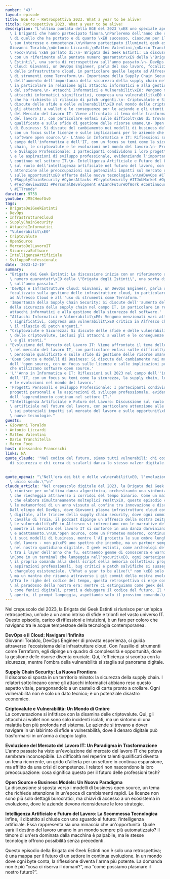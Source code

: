 ```yaml
---
number: '43'
layout: episode
title: BGE 43 - Retrospettiva 2023. What a year to be alive!
titolo: Retrospettiva 2023. What a year to be alive!
description: "L'ultima puntata della BGE del 2023 \xE8 uno speciale aperto a tutti\
  \ i briganti che hanno partecipato finora.\nParleremo dell'anno che sta tramontando,\
  \ di quello che ha portato e di quanto \xE8 successo, ciascuno per il settore di\
  \ suo interesse o competenza.\n\nHanno partecipato illuminati geek estinti come:\n\
  Giovanni Toraldo,\nAntonio Liccardi,\nMatteo Valentini,\nDario Tranchitella,\nMarco\
  \ Foco\n\nSi \xE8 parlato di:\n- Brigata dei Geek Estinti: La discussione inizia\
  \ con un riferimento alla puntata numero quarantatr\xE9 della \"Brigata dei Geek\
  \ Estinti\", una sorta di retrospettiva sull'anno passato.\n- DevOps e Infrastrutture\
  \ Cloud: Giovanni, un DevOps Engineer, parla del suo lavoro, focalizzato sulla gestione\
  \ delle infrastrutture cloud, in particolare quelle legate ad Alfresco Cloud e all'uso\
  \ di strumenti come Terraform.\n- Importanza della Supply Chain Security: Si discute\
  \ dell'aumento dell'importanza della sicurezza della supply chain nel campo IT,\
  \ in particolare in relazione agli attacchi informatici e alla gestione della sicurezza\
  \ del software.\n- Attacchi Informatici e Vulnerabilit\xE0: Vengono menzionati vari\
  \ attacchi informatici significativi, compresa una vulnerabilit\xE0 critica in Alfresco\
  \ che ha richiesto il rilascio di patch urgenti.\n- Criptovalute e Sicurezza: Si\
  \ discute delle sfide e delle vulnerabilit\xE0 nel mondo delle criptovalute, inclusi\
  \ gli attacchi a wallet e le conseguenze per le aziende e gli utenti.\n- Evoluzione\
  \ del Mercato del Lavoro IT: Viene affrontato il tema delle trasformazioni nel mercato\
  \ del lavoro IT, con particolare enfasi sulle difficolt\xE0 di trovare personale\
  \ qualificato e sulle sfide di gestione delle risorse umane.\n- Open Source e Modelli\
  \ di Business: Si discute del cambiamento nei modelli di business dell'open source,\
  \ con un focus sulle licenze e sulle implicazioni per le aziende che utilizzano\
  \ software open source.\n- L'Anno in Informatica e IT: Riflessioni sul 2023 nel\
  \ campo dell'informatica e dell'IT, con un focus su temi come la sicurezza, la supply\
  \ chain, le criptovalute e le evoluzioni nel mondo del lavoro.\n- Progetti Personali\
  \ e Sviluppo Professionale: I partecipanti condividono i loro progetti personali\
  \ e le aspirazioni di sviluppo professionale, evidenziando l'importanza dell'apprendimento\
  \ continuo nel settore IT.\n- Intelligenza Artificiale e Futuro del Lavoro: Discussione\
  \ sul ruolo dell'intelligenza artificiale nel futuro del lavoro, con particolare\
  \ attenzione alle preoccupazioni sui potenziali impatti sul mercato del lavoro e\
  \ sulle opportunit\xE0 offerte dalle nuove tecnologie.\n\n#DevOps #CloudInfrastructure\
  \ #SupplyChainSecurity #CyberAttacks #CryptoSecurity #ITJobMarket #OpenSourceBusiness\
  \ #TechReview2023 #PersonalDevelopment #AIandFutureOfWork #ContinuousLearning #SoftwareSecurity\
  \ #ITTrends"
duration: 9758
youtube: JMSCHeofGv0
tags:
- BrigataDeiGeekEstinti
- DevOps
- InfrastruttureCloud
- SupplyChainSecurity
- AttacchiInformatici
- "Vulnerabilit\xE0"
- Criptovalute
- OpenSource
- MercatoDelLavoroIT
- SicurezzaSoftware
- IntelligenzaArtificiale
- SviluppoProfessionale
date: '2023-12-19'
summary:
- "Brigata dei Geek Estinti: La discussione inizia con un riferimento alla puntata\
  \ numero quarantatr\xE9 della \"Brigata degli Istinti\", una sorta di retrospettiva\
  \ sull'anno passato."
- 'DevOps e Infrastrutture Cloud: Giovanni, un DevOps Engineer, parla del suo lavoro,
  focalizzato sulla gestione delle infrastrutture cloud, in particolare quelle legate
  ad Alfresco Cloud e all''uso di strumenti come Terraform.'
- 'Importanza della Supply Chain Security: Si discute dell''aumento dell''importanza
  della sicurezza della supply chain nel campo IT, in particolare in relazione agli
  attacchi informatici e alla gestione della sicurezza del software.'
- "Attacchi Informatici e Vulnerabilit\xE0: Vengono menzionati vari attacchi informatici\
  \ significativi, compresa una vulnerabilit\xE0 critica in Alfresco che ha richiesto\
  \ il rilascio di patch urgenti."
- "Criptovalute e Sicurezza: Si discute delle sfide e delle vulnerabilit\xE0 nel mondo\
  \ delle criptovalute, inclusi gli attacchi a wallet e le conseguenze per le aziende\
  \ e gli utenti."
- "Evoluzione del Mercato del Lavoro IT: Viene affrontato il tema delle trasformazioni\
  \ nel mercato del lavoro IT, con particolare enfasi sulle difficolt\xE0 di trovare\
  \ personale qualificato e sulle sfide di gestione delle risorse umane."
- 'Open Source e Modelli di Business: Si discute del cambiamento nei modelli di business
  dell''open source, con un focus sulle licenze e sulle implicazioni per le aziende
  che utilizzano software open source.'
- 'L''Anno in Informatica e IT: Riflessioni sul 2023 nel campo dell''informatica e
  dell''IT, con un focus su temi come la sicurezza, la supply chain, le criptovalute
  e le evoluzioni nel mondo del lavoro.'
- 'Progetti Personali e Sviluppo Professionale: I partecipanti condividono i loro
  progetti personali e le aspirazioni di sviluppo professionale, evidenziando l''importanza
  dell''apprendimento continuo nel settore IT.'
- "Intelligenza Artificiale e Futuro del Lavoro: Discussione sul ruolo dell'intelligenza\
  \ artificiale nel futuro del lavoro, con particolare attenzione alle preoccupazioni\
  \ sui potenziali impatti sul mercato del lavoro e sulle opportunit\xE0 offerte dalle\
  \ nuove tecnologie."
guests:
- Giovanni Toraldo
- Antonio Liccardi
- Matteo Valentini
- Dario Tranchitella
- Marco Foco
host: Alessandro Franceschi
links: NA
quote_claude: '"Nel codice del futuro, siamo tutti vulnerabili: chi costruisce muri
  di sicurezza e chi cerca di scalarli danza lo stesso valzer digitale."

  '
quote_openai: "\"Nell'era dei bit e delle vulnerabilit\xE0, l'evoluzione \xE8 il nostro\
  \ unico scudo.\"\n"
claude_article: "Nel crepuscolo digitale del 2023, la Brigata dei Geek Estinti si\
  \ riunisce per un'ultima danza algoritmica, orchestrando una sinfonia tecnologica\
  \ che riecheggia attraverso i corridoi del tempo binario. Come un mainframe quantum\
  \ che elabora simultaneamente molteplici realt\xE0, questo episodio cristallizza\
  \ le metamorfosi di un anno vissuto al confine tra innovazione e disruption.\n\n\
  Dall'olimpo del DevOps, dove Giovanni plasma infrastrutture cloud come un demiurgo\
  \ digitale, alle trincee della supply chain security, dove ogni commit \xE8 un potenziale\
  \ cavallo di Troia, il podcast dipinge un affresco della nostra zeitgeist tecnologica.\
  \ Le vulnerabilit\xE0 in Alfresco si intrecciano con le narrative della crypto-security,\
  \ mentre il mercato del lavoro IT si contorce in una danza darwiniana di evoluzione\
  \ e adattamento.\n\nL'open source, come un Prometeo moderno, continua a reinventare\
  \ i suoi modelli di business, mentre l'AI proietta le sue ombre lunghe sul futuro\
  \ del lavoro - non pi\xF9 uno spettro che incombe, ma un partner sempre pi\xF9 tangibile\
  \ nel nostro quotidiano digitale. I geek estinti, come archeologi del futuro, scavano\
  \ tra i layer dell'anno che fu, estraendo gemme di conoscenza e warning deprecati.\n\
  \nCome in un terminal che lampeggia nell'oscurit\xE0, ogni partecipante aggiunge\
  \ il proprio comando alla shell script della memoria collettiva: progetti personali,\
  \ aspirazioni professionali, bug critici e patch salvifiche si susseguono in un\
  \ changelog esistenziale. \"What a year to be alive!\" non \xE8 solo un titolo,\
  \ ma un mantra che risuona attraverso i git commit della nostra evoluzione tecnologica.\n\
  \nTra le righe del codice del tempo, questa retrospettiva si erge come un monumento\
  \ al paradosso della nostra era: mentre ci estinguiamo come geek del passato, rinasciamo\
  \ come fenici digitali, pronti a debuggare il codice del futuro. Il terminale \xE8\
  \ aperto, il prompt lampeggia, aspettando solo il prossimo comando.\n"
---
```

Nel crepuscolo del 2023, la Brigata dei Geek Estinti si riunisce per un'epica retrospettiva, un'ode a un anno intriso di sfide e trionfi nel vasto universo IT. Questo episodio, carico di riflessioni e intuizioni, è un faro per coloro che navigano tra le acque tempestose della tecnologia contemporanea.

**DevOps e il Cloud: Navigare l'Infinito**  
Giovanni Toraldo, DevOps Engineer di provata esperienza, ci guida attraverso l'ecosistema delle infrastrutture cloud. Con l'ausilio di strumenti come Terraform, egli dipinge un quadro di complessità e opportunità, dove la gestione delle risorse diventa cruciale. Qui, l'efficienza si scontra con la sicurezza, mentre l'ombra della vulnerabilità si staglia sul panorama digitale.

**Supply Chain Security: La Nuova Frontiera**  
Il discorso si sposta in un territorio minato: la sicurezza della supply chain. I relatori sottolineano come gli attacchi informatici abbiano reso questo aspetto vitale, paragonandolo a un castello di carte pronto a crollare. Ogni vulnerabilità non è solo un dato tecnico; è un potenziale disastro economico.

**Criptovalute e Vulnerabilità: Un Mondo di Ombre**  
La conversazione si infittisce con la disamina delle criptovalute. Qui, gli attacchi ai wallet non sono solo incidenti isolati, ma un sintomo di una malattia ben più profonda nel sistema. Le aziende si trovano a dover navigare in un labirinto di sfide e vulnerabilità, dove il denaro digitale può trasformarsi in un'arma a doppio taglio.

**Evoluzione del Mercato del Lavoro IT: Un Paradigma in Trasformazione**  
L'anno passato ha visto un'evoluzione del mercato del lavoro IT che poteva sembrare inconcepibile. La difficoltà nel reperire talenti qualificati diventa un tema ricorrente, un grido d'allerta per un settore in continua espansione, ma afflitto da una crisi di competenze. I relatori non nascondono la loro preoccupazione: cosa significa questo per il futuro delle professioni tech?

**Open Source e Business Models: Un Nuovo Paradigma**  
La discussione si sposta verso i modelli di business open source, un tema che richiede attenzione in un'epoca di cambiamenti rapidi. Le licenze non sono più solo dettagli burocratici, ma chiavi di accesso a un ecosistema in evoluzione, dove le aziende devono riconsiderare le loro strategie.

**Intelligenza Artificiale e Futuro del Lavoro: La Scommessa Tecnologica**  
Infine, il dibattito si chiude con uno sguardo al futuro: l'intelligenza artificiale. Essa rappresenta sia una minaccia che un'opportunità. Quale sarà il destino del lavoro umano in un mondo sempre più automatizzato? Il timore di un'era dominata dalla macchina è palpabile, ma le stesse tecnologie offrono possibilità senza precedenti.

Questo episodio della Brigata dei Geek Estinti non è solo una retrospettiva; è una mappa per il futuro di un settore in continua evoluzione. In un mondo dove ogni byte conta, la riflessione diventa l'arma più potente. La domanda non è più “cosa ci riserva il domani?”, ma “come possiamo plasmare il nostro futuro?”.
